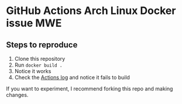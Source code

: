 # GitHub Actions Arch Linux Docker issue MWE

## Steps to reproduce

1. Clone this repository
2. Run `docker build .`
3. Notice it works
4. Check the [Actions log](https://github.com/nihaals/actions-docker-arch-mwe/actions?query=workflow%3ABuild) and notice it fails to build

If you want to experiment, I recommend forking this repo and making changes.
